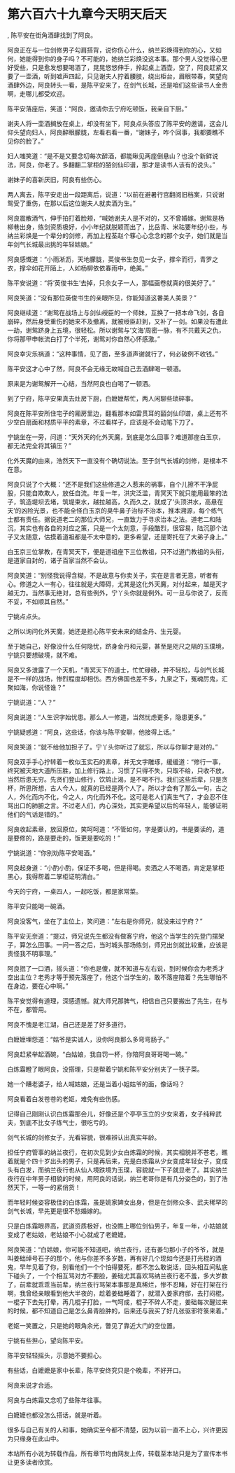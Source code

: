 # 第六百六十九章今天明天后天
,  陈平安在街角酒肆找到了阿良。
   阿良正在与一位剑修男子勾肩搭背，说你伤心什么，纳兰彩焕得到你的心，又如何，她能得到你的身子吗？不可能的，她纳兰彩焕没这本事。那个男人没觉得心里好受些，只是愈发想要喝酒了，晃晃悠悠伸手，拎起桌上酒壶，空了，阿良赶紧又要了一壶酒，听到嘘声四起，只见谢夫人拧着腰肢，绕出柜台，眉眼带春，笑望向酒肆外边，阿良转头一看，是陈平安来了，在剑气长城，还是咱们这些读书人金贵啊，走哪儿都受欢迎。
   陈平安落座后，笑道：“阿良，邀请你去宁府吃顿饭，我亲自下厨。”
   谢夫人将一壶酒搁放在桌上，却没有坐下，阿良点头答应了陈平安的邀请，这会儿仰头望向妇人，阿良醉眼朦胧，左看右看一番，“谢妹子，咋个回事，我都要瞧不见你的脸了。”
   妇人嗤笑道：“是不是又要念叨每次醉酒，都能瞅见两座倒悬山？也没个新鲜说法，阿良，你老了。多翻翻二掌柜的皕剑仙印谱，那才是读书人该有的说头。”
   谢妹子的喜新厌旧，阿良有些伤心。
   两人离去，陈平安走出一段距离后，说道：“以前在避暑行宫翻阅旧档案，只说谢鸳受了重伤，在那以后这位谢夫人就卖酒为生。”
   阿良震散酒气，伸手拍打着脸颊，“喊她谢夫人是不对的，又不曾婚嫁。谢鸳是杨柳巷出身，练剑资质极好，小小年纪就脱颖而出了，比岳青、米祜要年纪小些，与纳兰彩焕是一个辈分的剑修，再加上程荃赵个簃心心念念的那个女子，她们就是当年剑气长城最出挑的年轻姑娘。”
   阿良感慨道：“小雨淅沥，天地朦胧，英俊书生忽见一女子，撑伞而行，青罗之衣，撑伞如花开陌上，人如杨柳依依春雨中，绝美。”
   陈平安说道：“将‘英俊书生’去掉，只余女子一人，那幅画卷就真的很美好了。”
   阿良笑道：“没有那位英俊书生的亲眼所见，你能知道这番美人美景？”
   阿良继续道：“谢鸳在战场上与剑仙绶臣的一个师妹，互换了一把本命飞剑，各自崩碎，然后身受重伤的她来不及撤离，就被绶臣赶到，又补了一剑。如果没有遭此一劫，谢鸳跻身上五境，很轻松。所以谢鸳与‘文海’周密一脉，有不共戴天之仇，你将那甲申帐流白打了个半死，谢鸳对你自然心怀感激。”
   阿良幸灾乐祸道：“这种事情，见了面，至多道声谢就行了，何必破例不收钱。”
   陈平安这才心中了然，阿良不会无缘无故喊自己去酒肆喝一顿酒。
   原来是为谢鸳解开一心结，当然阿良也白喝了一顿酒。
   到了宁府，陈平安果真去灶房下厨，白嬷嬷帮忙，两人闲聊些琐碎事。
   阿良在陈平安所住宅子的厢房里边，翻看那本如雷贯耳的皕剑仙印谱，桌上还有不少空白扇面和材质平平的素章，不过看样子，应该是不会动笔下刀了。
   宁姚坐在一旁，问道：“天外天的化外天魔，到底是怎么回事？难道那座白玉京，都无法完全将其镇压？”
   化外天魔的由来，浩然天下一直没有个确切说法。至于剑气长城的剑修，是根本不在意。
   阿良只说了个大概：“还不是我们这些修道之人惹来的祸事，自个儿擦不干净屁股，只能自欺欺人，放任自流。年复一年，洪灾泛滥，青冥天下就只能用最笨的法子，筑造堤坝去堵，筑堤束水，越拉越高，久而久之，就成了‘头顶洪水，高悬在天’的凶险光景，也不能全怪白玉京的臭牛鼻子治标不治本，推本溯源，每个练气士都有责任。据说道老二的那位大师兄，一直致力于寻求治本之法。道老二和陆沉，其实也有各自的对应之策，只是一个太刻意，手段酷烈，很容易，陆沉那个法子又太随意，估摸着道祖都是不太中意的，更多希望，还是寄托在了大弟子身上。”
   白玉京三位掌教，在青冥天下，便是道祖座下三位教祖，只不过道门教祖的头衔，是道家自封的，诸子百家当然不会认。
   阿良笑道：“别怪我说得含糊，不是故意与你卖关子，实在是言者无意，听者有心。修道之人一有心，往往就是大障碍，尤其是这化外天魔，对付起来，越是天才越无力。当然事无绝对，总有些例外，宁丫头你就是例外。可一旦与你说了，反而不妥，不如顺其自然。”
   宁姚点点头。
   之所以询问化外天魔，她还是担心陈平安未来的结金丹、生元婴。
   至于她自己，好像没什么任何隐忧，跻身金丹和元婴，甚至是咫尺之隔的玉璞境，宁姚只要想破境，就不难。
   阿良又多泄露了一个天机，“青冥天下的道士，忙忙碌碌，并不轻松，与剑气长城是不一样的战场，惨烈程度却相仿。西方佛国也差不多，九泉之下，冤魂厉鬼，汇聚如海，你说怪谁？”
   宁姚说道：“人？”
   阿良说道：“人生识字始忧患。那么人一修道，当然忧虑更多，隐患更多。”
   宁姚疑惑道：“阿良，这些话，你该与陈平安聊，他接得上话。”
   阿良笑道：“就不给他加担子了。宁丫头你听过了就忘，所以与你聊才是对的。”
   阿良双手手心拧转着一枚似玉实石的素章，并无文字雕琢，缓缓道：“修行一事，终究被天地大道所压胜，加上修行路上，习惯了只得不失，只取不给，只收不放，当然后患无穷。先贤们登山修行，饮鸩止渴，是不喝不行。我们这些后辈，只是贪杯，所思所想，古人今人，就真的已经是两个人了。所以才会有了那么一句，古之人，外化而内不化，今之人，内化而外不化。这可是老人们真生气了，才会忍不住骂出口的肺腑之言。不过老人们，内心深处，其实更希望以后的年轻人，能够证明他们的气话是错的。”
   阿良收起素章，放回原位，笑呵呵道：“不管如何，字是要认的，书是要读的，道是要修的，路是要走的，饭更是要吃的！”
   宁姚说道：“你别劝陈平安喝酒。”
   阿良起身道：“小酌小酌，保证不多喝，但是得喝。卖酒之人不喝酒，肯定是掌柜黑心，我得帮着二掌柜证明清白。”
   今天的宁府，一桌四人，一起吃饭，都是家常菜。
   陈平安只能喝一碗酒。
   阿良没客气，坐在了主位上，笑问道：“左右是你师兄，就没来过宁府？”
   陈平安无奈道：“提过，师兄说先生都没有做客宁府，他这个当学生的先登门摆架子，算怎么回事。一问一答之后，当时城头那场练剑，师兄出剑就比较重，应该是责怪我不明事理。”
   阿良抿了一口酒，摇头道：“你也是傻，就不知道与左右说，到时候你会为老秀才空出主位？老秀才等于预先落座了，他这个当学生的，敢不落座陪着？先生哪怕不在身边，要在心中啊。”
   陈平安觉得有道理，深感遗憾。就大师兄那脾气，相信自己只要搬出了先生，在与不在，都管用。
   阿良不愧是老江湖，自己还是差了好多道行。
   白嬷嬷埋怨道：“姑爷是实诚人，没你阿良那么多弯弯肠子。”
   阿良赶紧举起酒碗，“白姑娘，我自罚一杯，你陪阿良哥哥喝一碗。”
   白炼霜瞪了眼阿良，没搭理，只是帮着宁姚和陈平安分别夹了一筷子菜。
   她一个糟老婆子，给人喊姑娘，还是当着小姐姑爷的面，像话吗？
   阿良看着白发苍苍的老妪，难免有些伤感。
   记得自己刚刚认识白炼霜那会儿，好像还是个亭亭玉立的少女来着，女子纯粹武夫，到底不比女子练气士，很吃亏的。
   剑气长城的剑修女子，光看容貌，很难辨认出真实年龄。
   担任宁府管事的纳兰夜行，在初次见到少女白炼霜的时候，其实相貌并不苍老，瞧着就是个四十岁出头的男子，只是再后来，先是白炼霜从少女变成年轻女子，变成头有白发，而纳兰夜行也从仙人境跌境为玉璞，容貌就一下子就显老了。其实纳兰夜行在中年男子相貌的时候，用阿良的话说，纳兰老哥你是有几分姿色的，到了浩然天下，一等一的紧俏货！
   而年轻时候姿容极佳的白炼霜，虽是姚家婢女出身，但是在剑修众多、武夫稀罕的剑气长城，早先更是很不愁婚嫁的。
   只是白炼霜眼界高，武道资质极好，也没瞧上哪位剑仙男子，年复一年，小姑娘就变成了老姑娘，老姑娘不小心就成了老嬷嬷。
   阿良笑道：“白姑娘，你可能不知道吧，纳兰夜行，还有姜匀那小子的爷爷，就是叫姜础绰号石子的那个，他与你差不多岁数，再有好几个现如今还是打光棍的酒鬼，早年见着了你，别看他们一个个怕得要死，都不怎么敢说话，回头相互间私底下碰头了，一个个相互骂对方不要脸，姜础尤其喜欢骂纳兰夜行老不羞，多大岁数了，前辈就乖乖当前辈，纳兰夜行骂架本事那是真稀烂，惨不忍睹，好在打架在行啊，我曾经亲眼看到他大半夜的，趁着姜础睡着了，就潜入姜家府邸，去打闷棍，一棍子下去先打晕，再几棍子打脸，一气呵成，棍子不碎人不走，姜础每次醒过来的时候，都不知道自己是怎么鼻青脸肿的，后来还与我买了好几张驱邪符箓来着。”
   老妪一笑置之，只是她的眼角余光，瞥见了靠近大门的空位置。
   宁姚有些担心，望向陈平安。
   陈平安轻轻摇头，示意她不要担心。
   有些话，白嬷嬷是家中长辈，陈平安终究只是个晚辈，不好开口。
   阿良来说才合适。
   阿良与白炼霜又念叨了些陈年往事。
   白嬷嬷也都没怎么搭话，就是听着。
   很多与自己有关的人和事，她确实至今都不清楚，因为以前一直不上心，兴许更因为只缘身在此山中。
  本站所有小说为转载作品，所有章节均由网友上传，转载至本站只是为了宣传本书让更多读者欣赏。